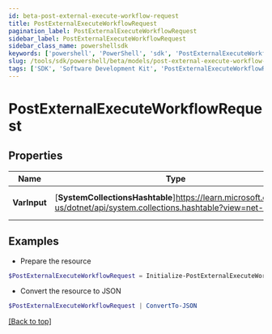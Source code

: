 ```yaml
---
id: beta-post-external-execute-workflow-request
title: PostExternalExecuteWorkflowRequest
pagination_label: PostExternalExecuteWorkflowRequest
sidebar_label: PostExternalExecuteWorkflowRequest
sidebar_class_name: powershellsdk
keywords: ['powershell', 'PowerShell', 'sdk', 'PostExternalExecuteWorkflowRequest', 'BetaPostExternalExecuteWorkflowRequest'] 
slug: /tools/sdk/powershell/beta/models/post-external-execute-workflow-request
tags: ['SDK', 'Software Development Kit', 'PostExternalExecuteWorkflowRequest', 'BetaPostExternalExecuteWorkflowRequest']
---
```



# PostExternalExecuteWorkflowRequest

## Properties

Name | Type | Description | Notes
------------ | ------------- | ------------- | -------------
**VarInput** | [**SystemCollectionsHashtable**]https://learn.microsoft.com/en-us/dotnet/api/system.collections.hashtable?view=net-9.0 | The input for the workflow | [optional] 

## Examples

- Prepare the resource
```powershell
$PostExternalExecuteWorkflowRequest = Initialize-PostExternalExecuteWorkflowRequest  -VarInput {customAttribute1=value1, customAttribute2=value2}
```

- Convert the resource to JSON
```powershell
$PostExternalExecuteWorkflowRequest | ConvertTo-JSON
```


[[Back to top]](#) 

